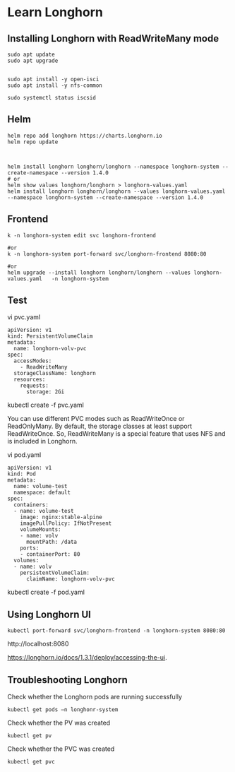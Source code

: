 # Learn Longhorn

## Installing Longhorn with ReadWriteMany mode

```
sudo apt update
sudo apt upgrade


sudo apt install -y open-isci
sudo apt install -y nfs-common

sudo systemctl status iscsid
```


## Helm

```
helm repo add longhorn https://charts.longhorn.io
helm repo update


```

```

helm install longhorn longhorn/longhorn --namespace longhorn-system --create-namespace --version 1.4.0
# or
helm show values longhorn/longhorn > longhorn-values.yaml
helm install longhorn longhorn/longhorn --values longhorn-values.yaml   --namespace longhorn-system --create-namespace --version 1.4.0

```


## Frontend


```
k -n longhorn-system edit svc longhorn-frontend

#or
k -n longhorn-system port-forward svc/longhorn-frontend 8080:80

#or
helm upgrade --install longhorn longhorn/longhorn --values longhorn-values.yaml   -n longhorn-system
```



## Test

vi pvc.yaml
```
apiVersion: v1
kind: PersistentVolumeClaim
metadata:
  name: longhorn-volv-pvc
spec:
  accessModes:
    - ReadWriteMany
  storageClassName: longhorn
  resources:
    requests:
      storage: 2Gi
```
kubectl create -f pvc.yaml

You can use different PVC modes such as ReadWriteOnce or ReadOnlyMany. By default, the storage classes at least support ReadWriteOnce. So, ReadWriteMany is a special feature that uses NFS and is included in Longhorn.


vi pod.yaml
```
apiVersion: v1
kind: Pod
metadata:
  name: volume-test
  namespace: default
spec:
  containers:
  - name: volume-test
    image: nginx:stable-alpine
    imagePullPolicy: IfNotPresent
    volumeMounts:
    - name: volv
      mountPath: /data
    ports:
    - containerPort: 80
  volumes:
  - name: volv
    persistentVolumeClaim:
      claimName: longhorn-volv-pvc
```
kubectl create -f pod.yaml


## Using Longhorn UI

```
kubectl port-forward svc/longhorn-frontend -n longhorn-system 8080:80
```
http://localhost:8080

https://longhorn.io/docs/1.3.1/deploy/accessing-the-ui.



## Troubleshooting Longhorn

Check whether the Longhorn pods are running successfully
```
kubectl get pods –n longhonr-system
```

Check whether the PV was created
```
kubectl get pv
```

Check whether the PVC was created
```
kubectl get pvc
```


